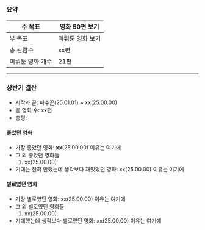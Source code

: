 ### 요약
| 주 목표      | 영화 50편 보기 |
| --------- | --------- |
| 부 목표      | 미뤄둔 영화 보기 |
| 총 관람수     | xx편       |
| 미뤄둔 영화 개수 | 21편       |

---
### 상반기 결산
- 시작과 끝: 파수꾼(25.01.01) ~ xx(25.00.00)
- 총 영화 수: xx편
- 총평: 
#### 좋았던 영화
- 가장 좋았던 영화: **xx**(25.00.00)
  이유는 여기에
- 그 외 좋았던 영화들
	1. xx(25.00.00)
- 기대는 전혀 안했는데 생각보다 재밌었던 영화: xx(25.00.00)
  이유는 여기에
#### 별로였던 영화
- 가장 별로였던 영화: xx(25.00.00)
  이유는 여기에
- 그 외 별로였던 영화들
	1. xx(25.00.00)
- 기대했는데 생각보다 별로였던 영화: xx(25.00.00)
  이유는 여기에